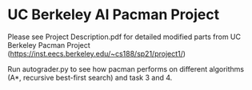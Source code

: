 # UC Berkeley AI Pacman Project
Please see Project Description.pdf for detailed modified parts from UC Berkeley Pacman Project (https://inst.eecs.berkeley.edu/~cs188/sp21/project1/)

Run autograder.py to see how pacman performs on different algorithms (A*, recursive best-first search) and task 3 and 4.
